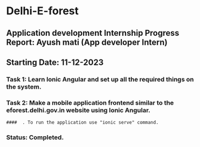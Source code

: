 # Delhi-E-forest
## Application development Internship Progress Report: Ayush mati (App developer Intern)
## Starting Date: 11-12-2023
### Task 1: Learn Ionic Angular and set up all the required things on the system.
### Task 2: Make a mobile application frontend similar to the eforest.delhi.gov.in website using Ionic Angular.
    ####  . To run the application use "ionic serve" command.
### Status: Completed.

